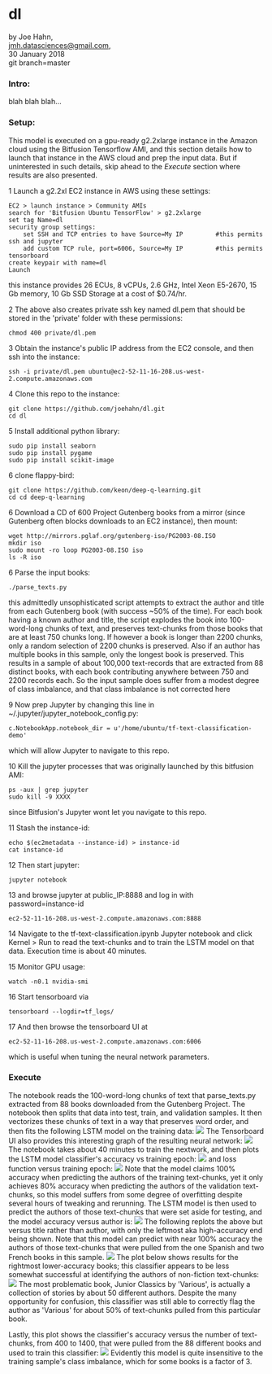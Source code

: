 # dl

by Joe Hahn,<br />
jmh.datasciences@gmail.com,<br />
30 January 2018<br />
git branch=master


### Intro:

blah blah blah...

### Setup:

This model is executed on a gpu-ready g2.2xlarge instance in the Amazon cloud using the Bitfusion
Tensorflow AMI, and this section details how to launch that instance in the AWS cloud and
prep the input data. But if uninterested in such details, skip
ahead to the _Execute_ section where results are also presented.

1 Launch a g2.2xl EC2 instance in AWS using these settings:

    EC2 > launch instance > Community AMIs
    search for 'Bitfusion Ubuntu TensorFlow' > g2.2xlarge
    set tag Name=dl
    security group settings:
        set SSH and TCP entries to have Source=My IP         #this permits ssh and jupyter
        add custom TCP rule, port=6006, Source=My IP         #this permits tensorboard
    create keypair with name=dl
    Launch

this instance provides 26 ECUs, 8 vCPUs, 2.6 GHz, Intel Xeon E5-2670, 15 Gb memory, 
10 Gb SSD Storage at a cost of $0.74/hr.

2 The above also creates private ssh key named dl.pem that should be stored in the 'private'
folder with these permissions:

    chmod 400 private/dl.pem

3 Obtain the instance's public IP address from the EC2 console, and then ssh into the instance:

    ssh -i private/dl.pem ubuntu@ec2-52-11-16-208.us-west-2.compute.amazonaws.com

4 Clone this repo to the instance:

    git clone https://github.com/joehahn/dl.git
    cd dl

5 Install additional python library:

    sudo pip install seaborn
    sudo pip install pygame
    sudo pip install scikit-image

6 clone flappy-bird:

    git clone https://github.com/keon/deep-q-learning.git
    cd cd deep-q-learning

6 Download a CD of 600 Project Gutenberg books from a mirror (since Gutenberg
often blocks downloads to an EC2 instance), then mount:

    wget http://mirrors.pglaf.org/gutenberg-iso/PG2003-08.ISO
    mkdir iso
    sudo mount -ro loop PG2003-08.ISO iso
    ls -R iso

6 Parse the input books:

    ./parse_texts.py

this admittedly unsophisticated script attempts to extract the author and title from each
Gutenberg book (with success ~50% of the time). For each book having a known author and
title, the script explodes the book into 100-word-long chunks of text, and preserves
text-chunks from those books that are at least 750 chunks long. If however a book is longer
than 2200 chunks, only a random selection of 2200 chunks is preserved. Also if an author
has multiple books in this sample, only the longest book is preserved. This results in a
sample of about 100,000 text-records that are extracted from 88 distinct books, with
each book contributing anywhere between 750 and 2200 records each. So the input sample
does suffer from a modest degree of class imbalance, and that class imbalance is not
corrected here

9 Now prep Jupyter by changing this line in ~/.jupyter/jupyter_notebook_config.py:

    c.NotebookApp.notebook_dir = u'/home/ubuntu/tf-text-classification-demo'

which will allow Jupyter to navigate to this repo.

10 Kill the jupyter processes that was originally launched by this bitfusion AMI:

    ps -aux | grep jupyter
    sudo kill -9 XXXX

since Bitfusion's Jupyter wont let you navigate to this repo.

11 Stash the instance-id:

    echo $(ec2metadata --instance-id) > instance-id
    cat instance-id

12 Then start jupyter:

    jupyter notebook

13 and browse jupyter at public_IP:8888 and log in with password=instance-id

    ec2-52-11-16-208.us-west-2.compute.amazonaws.com:8888


14 Navigate to the tf-text-classification.ipynb Jupyter notebook and click Kernel > Run to
read the text-chunks and to train the LSTM model on that data. Execution time
is about 40 minutes.

15 Monitor GPU usage:

    watch -n0.1 nvidia-smi

16 Start tensorboard via

    tensorboard --logdir=tf_logs/

17 And then browse the tensorboard UI at

    ec2-52-11-16-208.us-west-2.compute.amazonaws.com:6006

which is useful when tuning the neural network parameters.


### Execute

The notebook reads the 100-word-long chunks of text that parse_texts.py extracted
from 88 books downloaded from the Gutenberg Project. The notebook then splits
that data into test, train, and validation samples. It then vectorizes these chunks of
text in a way that preserves word order, and then fits the following
LSTM model on the training data:
![](figs/model.png)
The Tensorboard UI also provides this interesting graph of the resulting neural network:
![](figs/tensorboard.png)
The notebook takes about 40 minutes to train the nextwork, and then plots the LSTM model classifier's
accuracy vs training epoch:
![](figs/accuracy.png)
and loss function versus training epoch:
![](figs/loss.png)
Note that the model claims 100% accuracy when predicting the authors of the
training text-chunks, yet it only achieves 80% accuracy when predicting the authors
of the validation text-chunks, so this model suffers from some degree of
overfitting despite several hours of tweaking and rerunning.
The LSTM model is then used to predict the authors of those text-chunks that were
set aside for testing, and the model accuracy versus author is:
![](figs/accuracy_vs_author.png)
The following replots the above but versus title rather than author, with only
the leftmost aka high-accuracy end being shown.
Note that this model can predict with near 100% accuracy the authors of those text-chunks 
that were pulled from the one Spanish and two French books in this sample.
![](figs/accuracy_vs_title-high.png)
The plot below shows results for the rightmost lower-accuracy books; this classifier
appears to be less somewhat successful at identifying the authors of non-fiction text-chunks:
![](figs/accuracy_vs_title-low.png)
The most problematic book, Junior Classics by 'Various', is actually a collection of stories by
about 50 different authors. Despite the many opportunity for confusion, this classifier
was still able to correctly flag the author as 'Various' for about 50% of text-chunks pulled
from this particular book. 

Lastly, this plot shows the classifier's accuracy versus the number of text-chunks, from 400
to 1400, that were pulled from the 88 different books and used to train this classifier:
![](figs/accuracy_vs_Nchunks.png)
Evidently this model is quite insensitive to the training sample's class imbalance, which for
some books is a factor of 3.
